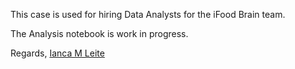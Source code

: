 This case is used for hiring Data Analysts for the iFood Brain team.

The Analysis notebook is work in progress. 

Regards,
[Ianca M Leite](https://www.linkedin.com/in/iancaleite/)
